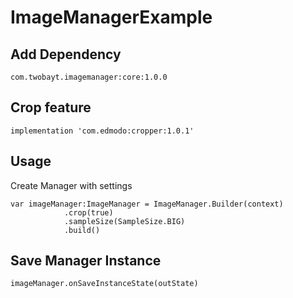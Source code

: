 # ImageManagerExample
 
## Add Dependency
`com.twobayt.imagemanager:core:1.0.0`

## Crop feature
`implementation 'com.edmodo:cropper:1.0.1'`


## Usage
Create Manager with settings
```
var imageManager:ImageManager = ImageManager.Builder(context)
            .crop(true)
            .sampleSize(SampleSize.BIG)
            .build()
```


## Save Manager Instance 
`imageManager.onSaveInstanceState(outState)`